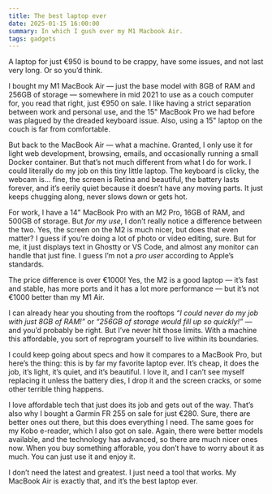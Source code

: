 ```yaml
---
title: The best laptop ever
date: 2025-01-15 16:00:00
summary: In which I gush over my M1 Macbook Air.
tags: gadgets
---
```


A laptop for just €950 is bound to be crappy, have some issues, and not last very long. Or so you’d think.

I bought my M1 MacBook Air — just the base model with 8GB of RAM and 256GB of storage — somewhere in mid 2021 to use as a couch computer for, you read that right, just €950 on sale. I like having a strict separation between work and personal use, and the 15" MacBook Pro we had before was plagued by the dreaded keyboard issue. Also, using a 15" laptop on the couch is far from comfortable.

But back to the MacBook Air — what a machine. Granted, I only use it for light web development, browsing, emails, and occasionally running a small Docker container. But that’s not much different from what I do for work. I could literally do my job on this tiny little laptop. The keyboard is clicky, the webcam is... fine, the screen is Retina and beautiful, the battery lasts forever, and it’s eerily quiet because it doesn’t have any moving parts. It just keeps chugging along, never slows down or gets hot.

For work, I have a 14" MacBook Pro with an M2 Pro, 16GB of RAM, and 500GB of storage. But _for my use_, I don’t really notice a difference between the two. Yes, the screen on the M2 is much nicer, but does that even matter? I guess if you’re doing a lot of photo or video editing, sure. But for me, it just displays text in Ghostty or VS Code, and almost any monitor can handle that just fine. I guess I’m not a _pro user_ according to Apple’s standards.

The price difference is over €1000! Yes, the M2 is a good laptop — it’s fast and stable, has more ports and it has a lot more performance — but it’s not €1000 better than my M1 Air.

I can already hear you shouting from the rooftops _“I could never do my job with just 8GB of RAM!”_ or _“256GB of storage would fill up so quickly!”_ — and you’d probably be right. But I’ve never hit those limits. With a machine this affordable, you sort of reprogram yourself to live within its boundaries.

I could keep going about specs and how it compares to a MacBook Pro, but here’s the thing: this is by far my favorite laptop ever. It’s cheap, it does the job, it’s light, it’s quiet, and it’s beautiful. I love it, and I can’t see myself replacing it unless the battery dies, I drop it and the screen cracks, or some other terrible thing happens.

I love affordable tech that just does its job and gets out of the way. That’s also why I bought a Garmin FR 255 on sale for just €280. Sure, there are better ones out there, but this does everything I need. The same goes for my Kobo e-reader, which I also got on sale. Again, there were better models available, and the technology has advanced, so there are much nicer ones now. When you buy something afforable, you don’t have to worry about it as much. You can just use it and enjoy it.

I don’t need the latest and greatest. I just need a tool that works. My MacBook Air is exactly that, and it’s the best laptop ever.